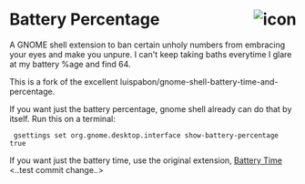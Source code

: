 # Battery Percentage <img src="panel.png" align="right" alt="icon">

A GNOME shell extension to ban certain unholy numbers from embracing your eyes and make you unpure. I can't keep taking baths everytime I glare at my battery %age and find 64.

This is a fork of the excellent luispabon/gnome-shell-battery-time-and-percentage.

If you want just the battery percentage, gnome shell already can do that by itself. Run this on a terminal:
```
 gsettings set org.gnome.desktop.interface show-battery-percentage true
```

If you want just the battery time, use the original extension, [Battery Time](https://extensions.gnome.org/extension/1475/battery-time/)
<..test commit change..>
